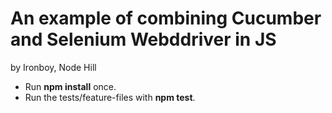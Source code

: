 # An example of combining Cucumber and Selenium Webddriver in JS
by Ironboy, Node Hill

* Run **npm install** once.
* Run the tests/feature-files with **npm test**.